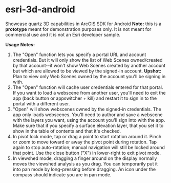 # esri-3d-android
Showcase quartz 3D capabilities in ArcGIS SDK for Android
**Note:** this is a **prototype** meant for demonstration purposes only. It is not meant for commercial use and it is not an Esri developer sample.

**Usage Notes:**

1. The "Open" function lets you specify a portal URL and account credentials. But it will only show the list of Web Scenes owned/created by that account--it won't show Web Scenes created by another account but which are allowed to be viewed by the signed-in account. **Upshot:** Plan to view only Web Scenes owned by the account you'll be signing in with.
1. The "Open" function will cache user credentials entered for that portal. If you want to load a webscene from another user, you'll need to exit the app (back button or appswitcher + kill) and restart it to sign in to the portal with a different user.
1. "Open" will show webscenes owned by the signed-in credentials. The app only loads webscenes. You'll need to author and save a webscene with the layers you want, using the account you'll sign into with the app. Make sure that if you specify a surface elevation layer, that you set it to show in the table of contents and that it's checked.
1. In pivot lock mode, tap or drag a point to start rotation around it. Pinch or zoom to move toward or away the pivot point during rotation. Tap again to stop auto-rotation; manual navigation will still be locked around that point. Use the close button ("X") in lower-right to exit pivot mode.
1. In viewshed mode, dragging a finger around on the display normally moves the viewshed analysis as you drag. You can temporarily put it into pan mode by long-pressing before dragging. An icon under the compass should indicate you are in pan mode.
